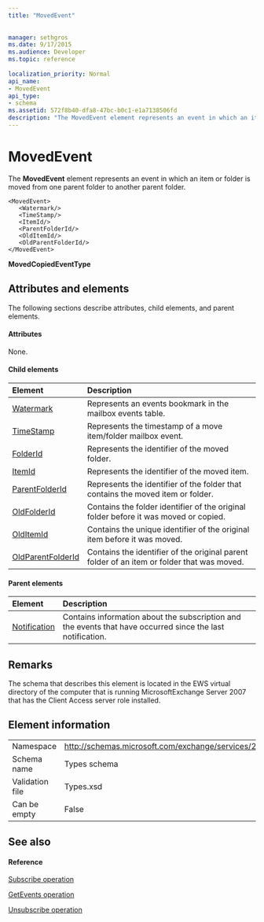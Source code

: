 ```yaml
---
title: "MovedEvent"
 
 
manager: sethgros
ms.date: 9/17/2015
ms.audience: Developer
ms.topic: reference
 
localization_priority: Normal
api_name:
- MovedEvent
api_type:
- schema
ms.assetid: 572f8b40-dfa8-47bc-b0c1-e1a7138506fd
description: "The MovedEvent element represents an event in which an item or folder is moved from one parent folder to another parent folder."
---
```


# MovedEvent

The **MovedEvent** element represents an event in which an item or folder is moved from one parent folder to another parent folder. 
  
```
<MovedEvent>
   <Watermark/>
   <TimeStamp/>
   <ItemId/>
   <ParentFolderId/>
   <OldItemId/>
   <OldParentFolderId/>
</MovedEvent>
```

 **MovedCopiedEventType**
## Attributes and elements

The following sections describe attributes, child elements, and parent elements.
  
#### Attributes

None.
  
#### Child elements

|**Element**|**Description**|
|:-----|:-----|
|[Watermark](watermark.md) <br/> |Represents an events bookmark in the mailbox events table.  <br/> |
|[TimeStamp](timestamp.md) <br/> |Represents the timestamp of a move item/folder mailbox event.  <br/> |
|[FolderId](folderid.md) <br/> |Represents the identifier of the moved folder.  <br/> |
|[ItemId](itemid.md) <br/> |Represents the identifier of the moved item.  <br/> |
|[ParentFolderId](parentfolderid.md) <br/> |Represents the identifier of the folder that contains the moved item or folder.  <br/> |
|[OldFolderId](oldfolderid.md) <br/> |Contains the folder identifier of the original folder before it was moved or copied.  <br/> |
|[OldItemId](olditemid.md) <br/> |Contains the unique identifier of the original item before it was moved.  <br/> |
|[OldParentFolderId](oldparentfolderid.md) <br/> |Contains the identifier of the original parent folder of an item or folder that was moved.  <br/> |
   
#### Parent elements

|**Element**|**Description**|
|:-----|:-----|
|[Notification](notification-ex15websvcsotherref.md) <br/> |Contains information about the subscription and the events that have occurred since the last notification.  <br/> |
   
## Remarks

The schema that describes this element is located in the EWS virtual directory of the computer that is running MicrosoftExchange Server 2007 that has the Client Access server role installed.
  
## Element information

|||
|:-----|:-----|
|Namespace  <br/> |http://schemas.microsoft.com/exchange/services/2006/types  <br/> |
|Schema name  <br/> |Types schema  <br/> |
|Validation file  <br/> |Types.xsd  <br/> |
|Can be empty  <br/> |False  <br/> |
   
## See also

#### Reference

[Subscribe operation](subscribe-operation.md)
  
[GetEvents operation](getevents-operation.md)
  
[Unsubscribe operation](unsubscribe-operation.md)

